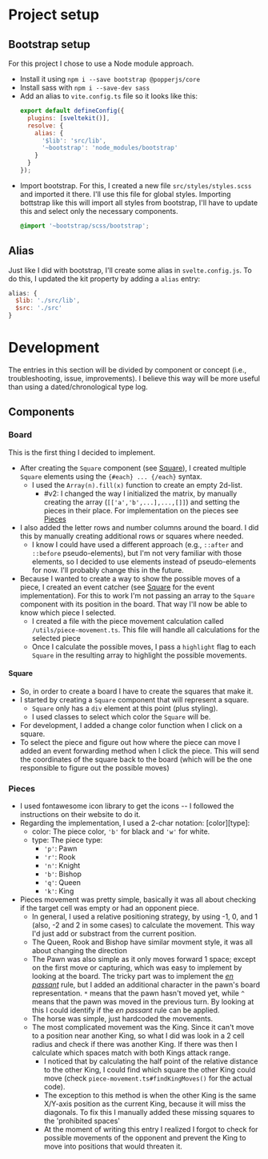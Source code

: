 # Project setup

## Bootstrap setup

For this project I chose to use a Node module approach.
- Install it using `npm i --save bootstrap @popperjs/core`
- Install sass with `npm i --save-dev sass`
- Add an alias to `vite.config.ts` file so it looks like this:
  ```js
  export default defineConfig({
    plugins: [sveltekit()],
    resolve: {
      alias: {
        '$lib': 'src/lib',
        '~bootstrap': 'node_modules/bootstrap'
      }
    }
  });
  ```
- Import bootstrap. For this, I created a new file `src/styles/styles.scss` and imported it there. I'll use this file for global styles. Importing bottstrap like this will import all styles from bootstrap, I'll have to update this and select only the necessary components.
  ```scss
  @import '~bootstrap/scss/bootstrap';
  ```

## Alias

Just like I did with bootstrap, I'll create some alias in `svelte.config.js`. To do this, I updated the kit property by adding a `alias` entry:
```js
alias: {
  $lib: './src/lib',
  $src: './src'
}
```

# Development

The entries in this section will be divided by component or concept (i.e., troubleshooting, issue, improvements). I believe this way will be more useful than using a dated/chronological type log.

## Components

### Board 

This is the first thing I decided to implement.

- After creating the `Square` component (see [Square](#square)), I created multiple `Square` elements using the `{#each} ... {/each}`
syntax.
  - I used the `Array(n).fill(x)` function to create an empty 2d-list.
    - #v2: I changed the way I initialized the matrix, by manually creating the array (`[['a','b',...],...,[]]`) and setting the pieces in their place. For implementation on the pieces see [Pieces](#pieces)
- I also added the letter rows and number columns around the board. I did this by manually creating additional rows or squares where needed.
  - I know I could have used a different approach (e.g., `::after` and `::before` pseudo-elements), but I'm not very familiar with those elements, so I decided to use elements instead of pseudo-elements for now. I'll probably change this in the future.
- Because I wanted to create a way to show the possible moves of a piece, I created an event catcher (see [Square](#square) for the event implementation). For this to work I'm not passing an array to the `Square` component with its position in the board. That way I'll now be able to know which piece I selected.
  - I created a file with the piece movement calculation called `/utils/piece-movement.ts`. This file will handle all calculations for the selected piece
  - Once I calculate the possible moves, I pass a `highlight` flag to each `Square` in the resulting array to highlight the possible movements.
#### Square 

- So, in order to create a board I have to create the squares that make it.
- I started by creating a `Square` component that will represent a square.
  - `Square` only has a `div` element at this point (plus styling).
  - I used classes to select which color the `Square` will be.
- For development, I added a change color function when I click on a square.
- To select the piece and figure out how where the piece can move I added an event forwarding method when I click the piece. This will send the coordinates of the square back to the board (which will be the one responsible to figure out the possible moves)

### Pieces

- I used fontawesome icon library to get the icons -- I followed the instructions on their website to do it.
- Regarding the implementation, I used a 2-char notation: [color][type]:
  - color: The piece color, `'b'` for black and `'w'` for white.
  - type: The piece type:
    - `'p'`: Pawn
    - `'r'`: Rook
    - `'n'`: Knight
    - `'b'`: Bishop
    - `'q'`: Queen
    - `'k'`: King
- Pieces movement was pretty simple, basically it was all about checking if the target cell was empty or had an opponent piece.
  - In general, I used a relative positioning strategy, by using -1, 0, and 1 (also, -2 and 2 in some cases) to calculate the movement. This way I'd just add or substract from the current position.
  - The Queen, Rook and Bishop have similar movment style, it was all about changing the direction
  - The Pawn was also simple as it only moves forward 1 space; except on the first move or capturing, which was easy to implement by looking at the board. The tricky part was to implement the [*en passant*](https://en.wikipedia.org/wiki/En_passant) rule, but I added an additional character in the pawn's board representation. `*` means that the pawn hasn't moved yet, while `^` means that the pawn was moved in the previous turn. By looking at this I could identify if the *en passant* rule can be applied.
  - The horse was simple, just hardcoded the movements.
  - The most complicated movement was the King. Since it can't move to a position near another King, so what I did was look in a 2 cell radius and check if there was another King. If there was then I calculate which spaces match with both Kings attack range. 
    - I noticed that by calculating the half point of the relative distance to the other King, I could find which square the other King could move (check `piece-movement.ts#findKingMoves()` for the actual code). 
    - The exception to this method is when the other King is the same X/Y-axis position as the current King, because it will miss the diagonals. To fix this I  manually added these missing squares to the 'prohibited spaces'
    - At the moment of writing this entry I realized I forgot to check for possible movements of the opponent and prevent the King to move into positions that would threaten it.